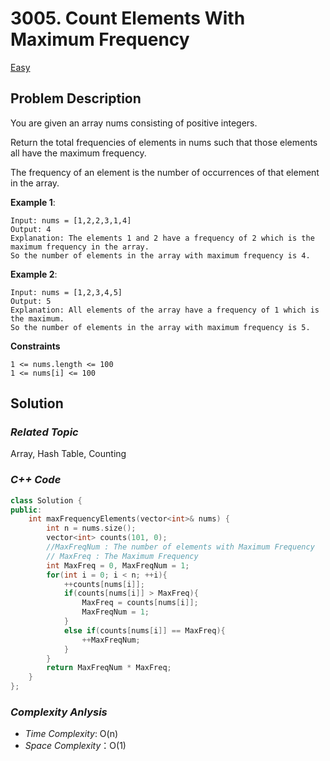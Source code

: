 # 3005. Count Elements With Maximum Frequency
[Easy](https://leetcode.com/problems/count-elements-with-maximum-frequency/description/)

## Problem Description

You are given an array nums consisting of positive integers.

Return the total frequencies of elements in nums such that those elements all have the maximum frequency.

The frequency of an element is the number of occurrences of that element in the array.

**Example 1**:
```
Input: nums = [1,2,2,3,1,4]
Output: 4
Explanation: The elements 1 and 2 have a frequency of 2 which is the maximum frequency in the array.
So the number of elements in the array with maximum frequency is 4.
```
**Example 2**:
```
Input: nums = [1,2,3,4,5]
Output: 5
Explanation: All elements of the array have a frequency of 1 which is the maximum.
So the number of elements in the array with maximum frequency is 5.
```

**Constraints**
```
1 <= nums.length <= 100
1 <= nums[i] <= 100
```

## Solution

### _Related Topic_
   Array, Hash Table, Counting

### _C++ Code_
```cpp
class Solution {
public:
    int maxFrequencyElements(vector<int>& nums) {
        int n = nums.size();
        vector<int> counts(101, 0);
        //MaxFreqNum : The number of elements with Maximum Frequency
        // MaxFreq : The Maximum Frequency
        int MaxFreq = 0, MaxFreqNum = 1;
        for(int i = 0; i < n; ++i){
            ++counts[nums[i]];
            if(counts[nums[i]] > MaxFreq){
                MaxFreq = counts[nums[i]];
                MaxFreqNum = 1;
            }
            else if(counts[nums[i]] == MaxFreq){
                ++MaxFreqNum;
            }
        }
        return MaxFreqNum * MaxFreq;
    }
};
```

### _Complexity Anlysis_
- _Time Complexity_: O(n)
- _Space Complexity_：O(1)
